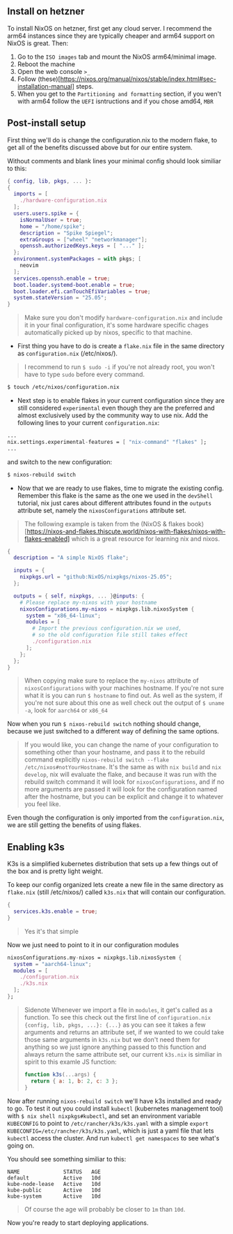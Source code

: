 ## Install on hetzner

To install NixOS on hetzner, first get any cloud server. I recommend the arm64 instances since they are typically cheaper and arm64 support on NixOS is great.
Then:
1. Go to the `ISO images` tab  and mount the NixOS arm64/minimal image.
2. Reboot the machine
3. Open the web console `>_`
4. Follow (these)[https://nixos.org/manual/nixos/stable/index.html#sec-installation-manual] steps.
5. When you get to the `Partitioning and formatting` section, if you wen't with arm64 follow the `UEFI` isntructions and if you chose amd64, `MBR`

## Post-install setup

First thing we'll do is change the configuration.nix to the modern flake, to get all of the benefits discussed above but for our entire system.

Without comments and blank lines your minimal config should look similiar to this:
```nix
{ config, lib, pkgs, ... }:
{
  imports = [
    ./hardware-configuration.nix
  ];
  users.users.spike = {
    isNormalUser = true;
    home = "/home/spike";
    description = "Spike Spiegel";
    extraGroups = ["wheel" "networkmanager"];
    openssh.authorizedKeys.keys = [ "..." ];
  };
  environment.systemPackages = with pkgs; [
    neovim
  ];
  services.openssh.enable = true;
  boot.loader.systemd-boot.enable = true;
  boot.loader.efi.canTouchEfiVariables = true;
  system.stateVersion = "25.05";
}
```
> Make sure you don't modify `hardware-configuration.nix` and include it in your final configuration, it's some hardware specific chages automatically picked up by nixos, specific to that machine.

* First thing you have to do is create a `flake.nix` file in the same directory as `configuration.nix` (/etc/nixos/).

> I recommend to run `$ sudo -i` if you're not already root, you won't have to type `sudo` before every command.

```bash
$ touch /etc/nixos/configuration.nix
```

* Next step is to enable flakes in your current configuration since they are still considered `experimental` even though they are the preferred and almost exclusively used by the community way to use nix. Add the following lines to your current `configuration.nix`:

```nix
...
nix.settings.experimental-features = [ "nix-command" "flakes" ];
...
```
and switch to the new configuration:
```bash
$ nixos-rebuild switch
```

* Now that we are ready to use flakes, time to migrate the existing config. Remember this flake is the same as the one we used in the `devShell` tutorial, nix just cares about different attributes found in the `outputs` attribute set, namely the `nixosConfigurations` attribute set.

>  The following example is taken from the (NixOS & flakes book)[https://nixos-and-flakes.thiscute.world/nixos-with-flakes/nixos-with-flakes-enabled] which is a great resource for learning nix and nixos.

```nix
{
  description = "A simple NixOS flake";

  inputs = {
    nixpkgs.url = "github:NixOS/nixpkgs/nixos-25.05";
  };

  outputs = { self, nixpkgs, ... }@inputs: {
    # Please replace my-nixos with your hostname
    nixosConfigurations.my-nixos = nixpkgs.lib.nixosSystem {
      system = "x86_64-linux";
      modules = [
        # Import the previous configuration.nix we used,
        # so the old configuration file still takes effect
        ./configuration.nix
      ];
    };
  };
}
```
> When copying make sure to replace the `my-nixos` attribute of `nixosConfigurations` with your machines hostname. If you're not sure what it is you can run `$ hostname` to find out. As well as the system, if you're not sure about this one as well check out the output of `$ uname -a`, look for `aarch64` or `x86_64`

Now when you run `$ nixos-rebuild switch` nothing should change, because we just switched to a different way of defining the same options.

> If you would like, you can change the name of your configuration to something other than your hostname, and pass it to the rebuild command explicitly `nixos-rebuild switch --flake /etc/nixos#notYourHostname`. It's the same as with `nix build` and `nix develop`, nix will evaluate the flake, and because it was run with the rebuild switch command it will look for `nixosConfigurations`, and if no more arguments are passed it will look for the configuration named after the hostname, but you can be explicit and change it to whatever you feel like.

Even though the configuration is only imported from the `configuration.nix`, we are still getting the benefits of using flakes.

## Enabling k3s
K3s is a simplified kubernetes distribution that sets up a few things out of the box and is pretty light weight.

To keep our config organized lets create a new file in the same directory as `flake.nix` (still /etc/nixos/) called `k3s.nix` that will contain our configuration.

```nix
{
  services.k3s.enable = true;
}
```
> Yes it's that simple

Now we just need to point to it in our configuration modules
```nix
nixosConfigurations.my-nixos = nixpkgs.lib.nixosSystem {
  system = "aarch64-linux";
  modules = [
    ./configuration.nix
    ./k3s.nix
  ];
};
```

> Sidenote
> Whenever we import a file in `modules`, it get's called as a function. To see this check out the first line of `configuration.nix`
> `{config, lib, pkgs, ...}: {...}` as you can see it takes a few arguments and returns an attribute set, if we wanted to we could take those same arguments in `k3s.nix` but we don't need them for anything so we just ignore anything passed to this function and always return the same attribute set, our current `k3s.nix` is similiar in spirit to this examle JS function:
> ```js
> function k3s(...args) {
>   return { a: 1, b: 2, c: 3 };
> }
> ```

Now after running `nixos-rebuild switch` we'll have k3s installed and ready to go. 
To test it out you could install `kubectl` (kubernetes management tool) with `$ nix shell nixpkgs#kubectl`, and set an environment variable `KUBECONFIG` to point to `/etc/rancher/k3s/k3s.yaml` with a simple `export KUBECONFIG=/etc/rancher/k3s/k3s.yaml`, which is just a yaml file that lets `kubectl` access the cluster. And run `kubectl get namespaces` to see what's going on.

You should see something similiar to this:
```
NAME              STATUS   AGE
default           Active   10d
kube-node-lease   Active   10d
kube-public       Active   10d
kube-system       Active   10d  
```

> Of course the age will probably be closer to `1m` than `10d`.

Now you're ready to start deploying applications.
